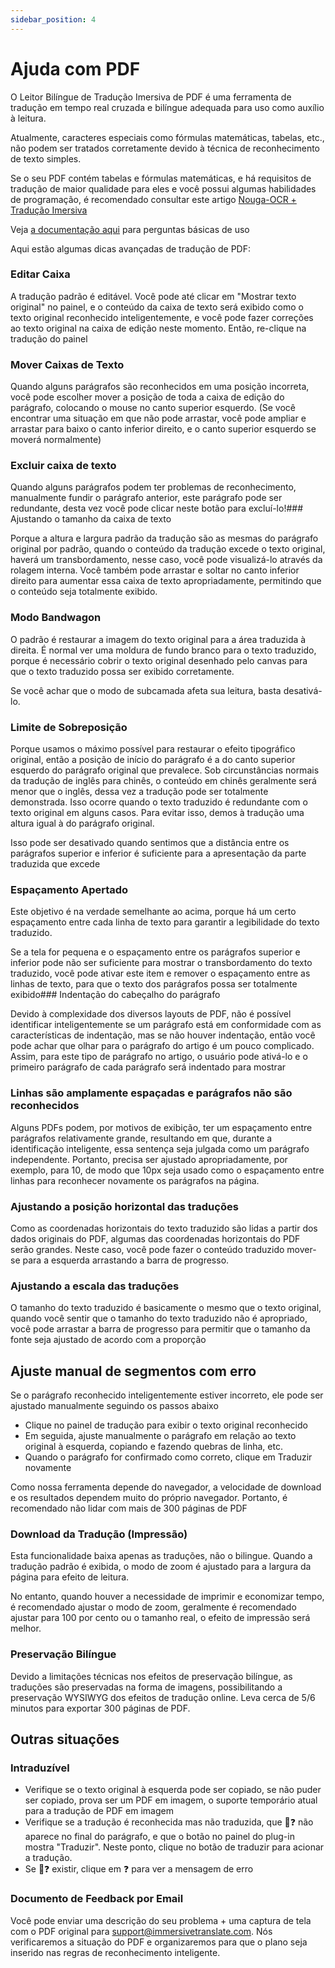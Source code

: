```yaml
---
sidebar_position: 4
---
```


# Ajuda com PDF

O Leitor Bilíngue de Tradução Imersiva de PDF é uma ferramenta de tradução em tempo real cruzada e bilíngue adequada para uso como auxílio à leitura.

Atualmente, caracteres especiais como fórmulas matemáticas, tabelas, etc., não podem ser tratados corretamente devido à técnica de reconhecimento de texto simples.

Se o seu PDF contém tabelas e fórmulas matemáticas, e há requisitos de tradução de maior qualidade para eles e você possui algumas habilidades de programação, é recomendado consultar este artigo [Nouga-OCR + Tradução Imersiva](https://app.immersivetranslate.com/pdf-pro/)

Veja [a documentação aqui](/docs/usage/#pdf-file-translation) para perguntas básicas de uso

Aqui estão algumas dicas avançadas de tradução de PDF:

<!--
## Mover para ajustar a caixa de tradução

![](https://s.immersivetranslate.com/static/official-static/assets/docs/doc-assets/pdf-move.png) -->

### Editar Caixa

A tradução padrão é editável. Você pode até clicar em "Mostrar texto original" no painel, e o conteúdo da caixa de texto será exibido como o texto original reconhecido inteligentemente, e você pode fazer correções ao texto original na caixa de edição neste momento. Então, re-clique na tradução do painel

### Mover Caixas de Texto

Quando alguns parágrafos são reconhecidos em uma posição incorreta, você pode escolher mover a posição de toda a caixa de edição do parágrafo, colocando o mouse no canto superior esquerdo. (Se você encontrar uma situação em que não pode arrastar, você pode ampliar e arrastar para baixo o canto inferior direito, e o canto superior esquerdo se moverá normalmente)

### Excluir caixa de texto

Quando alguns parágrafos podem ter problemas de reconhecimento, manualmente fundir o parágrafo anterior, este parágrafo pode ser redundante, desta vez você pode clicar neste botão para excluí-lo!### Ajustando o tamanho da caixa de texto

Porque a altura e largura padrão da tradução são as mesmas do parágrafo original por padrão, quando o conteúdo da tradução excede o texto original, haverá um transbordamento, nesse caso, você pode visualizá-lo através da rolagem interna. Você também pode arrastar e soltar no canto inferior direito para aumentar essa caixa de texto apropriadamente, permitindo que o conteúdo seja totalmente exibido.

<!-- ## Botões de Estilo de Controle

![](https://s.immersivetranslate.com/static/official-static/assets/docs/doc-assets/pdf-control.png) -->

### Modo Bandwagon

O padrão é restaurar a imagem do texto original para a área traduzida à direita. É normal ver uma moldura de fundo branco para o texto traduzido, porque é necessário cobrir o texto original desenhado pelo canvas para que o texto traduzido possa ser exibido corretamente.

Se você achar que o modo de subcamada afeta sua leitura, basta desativá-lo.

### Limite de Sobreposição

Porque usamos o máximo possível para restaurar o efeito tipográfico original, então a posição de início do parágrafo é a do canto superior esquerdo do parágrafo original que prevalece. Sob circunstâncias normais da tradução de inglês para chinês, o conteúdo em chinês geralmente será menor que o inglês, dessa vez a tradução pode ser totalmente demonstrada. Isso ocorre quando o texto traduzido é redundante com o texto original em alguns casos. Para evitar isso, demos à tradução uma altura igual à do parágrafo original.

Isso pode ser desativado quando sentimos que a distância entre os parágrafos superior e inferior é suficiente para a apresentação da parte traduzida que excede

### Espaçamento Apertado

Este objetivo é na verdade semelhante ao acima, porque há um certo espaçamento entre cada linha de texto para garantir a legibilidade do texto traduzido.

Se a tela for pequena e o espaçamento entre os parágrafos superior e inferior pode não ser suficiente para mostrar o transbordamento do texto traduzido, você pode ativar este item e remover o espaçamento entre as linhas de texto, para que o texto dos parágrafos possa ser totalmente exibido### Indentação do cabeçalho do parágrafo

Devido à complexidade dos diversos layouts de PDF, não é possível identificar inteligentemente se um parágrafo está em conformidade com as características de indentação, mas se não houver indentação, então você pode achar que olhar para o parágrafo do artigo é um pouco complicado. Assim, para este tipo de parágrafo no artigo, o usuário pode ativá-lo e o primeiro parágrafo de cada parágrafo será indentado para mostrar

### Linhas são amplamente espaçadas e parágrafos não são reconhecidos

Alguns PDFs podem, por motivos de exibição, ter um espaçamento entre parágrafos relativamente grande, resultando em que, durante a identificação inteligente, essa sentença seja julgada como um parágrafo independente. Portanto, precisa ser ajustado apropriadamente, por exemplo, para 10, de modo que 10px seja usado como o espaçamento entre linhas para reconhecer novamente os parágrafos na página.

### Ajustando a posição horizontal das traduções

Como as coordenadas horizontais do texto traduzido são lidas a partir dos dados originais do PDF, algumas das coordenadas horizontais do PDF serão grandes. Neste caso, você pode fazer o conteúdo traduzido mover-se para a esquerda arrastando a barra de progresso.

### Ajustando a escala das traduções

O tamanho do texto traduzido é basicamente o mesmo que o texto original, quando você sentir que o tamanho do texto traduzido não é apropriado, você pode arrastar a barra de progresso para permitir que o tamanho da fonte seja ajustado de acordo com a proporção

## Ajuste manual de segmentos com erro

Se o parágrafo reconhecido inteligentemente estiver incorreto, ele pode ser ajustado manualmente seguindo os passos abaixo

- Clique no painel de tradução para exibir o texto original reconhecido
- Em seguida, ajuste manualmente o parágrafo em relação ao texto original à esquerda, copiando e fazendo quebras de linha, etc.
- Quando o parágrafo for confirmado como correto, clique em Traduzir novamente

<!-- ## Baixar Impressão

Clique no ícone de download no canto superior direito

![](https://s.immersivetranslate.com/static/official-static/assets/docs/doc-assets/pdf-download.png) -->

Como nossa ferramenta depende do navegador, a velocidade de download e os resultados dependem muito do próprio navegador. Portanto, é recomendado não lidar com mais de 300 páginas de PDF

### Download da Tradução (Impressão)

Esta funcionalidade baixa apenas as traduções, não o bilingue.
Quando a tradução padrão é exibida, o modo de zoom é ajustado para a largura da página para efeito de leitura.

No entanto, quando houver a necessidade de imprimir e economizar tempo, é recomendado ajustar o modo de zoom, geralmente é recomendado ajustar para 100 por cento ou o tamanho real, o efeito de impressão será melhor.

### Preservação Bilíngue

Devido a limitações técnicas nos efeitos de preservação bilíngue, as traduções são preservadas na forma de imagens, possibilitando a preservação WYSIWYG dos efeitos de tradução online. Leva cerca de 5/6 minutos para exportar 300 páginas de PDF.

## Outras situações

### Intraduzível

- Verifique se o texto original à esquerda pode ser copiado, se não puder ser copiado, prova ser um PDF em imagem, o suporte temporário atual para a tradução de PDF em imagem
- Verifique se a tradução é reconhecida mas não traduzida, que 🔄❓ não aparece no final do parágrafo, e que o botão no painel do plug-in mostra "Traduzir". Neste ponto, clique no botão de traduzir para acionar a tradução.
- Se 🔄❓ existir, clique em ❓ para ver a mensagem de erro

### Documento de Feedback por Email

Você pode enviar uma descrição do seu problema + uma captura de tela com o PDF original para support@immersivetranslate.com\. Nós verificaremos a situação do PDF e organizaremos para que o plano seja inserido nas regras de reconhecimento inteligente.
